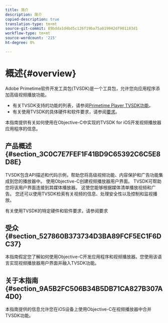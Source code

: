 ```yaml
---
title: 简介
description: 简介
copied-description: true
translation-type: tm+mt
source-git-commit: 89bdda1d4bd5c126f19ba75a819942df901183d1
workflow-type: tm+mt
source-wordcount: '215'
ht-degree: 0%

---
```



# 概述{#overview}

Adobe Primetime软件开发工具包(TVSDK)是一个工具包，允许您向应用程序添加高级视频播放功能。

* 有关TVSDK支持的功能的列表，请参阅[Primetime Player TVSDK功能](../../ios-3x-introduction/ios-3x-overview/ios-3x-overview-of-the-player.md)。
* 有关使用TVSDK的具体硬件和软件要求，请参阅[要求](../../ios-3x-introduction/ios-3x-requirements.md)。

本指南提供有关如何使用在Objective-C中实现的TVSDK for iOS开发视频播放器应用程序的信息。

## 产品概述{#section_3C0C7E7FEF1F41BD9C65392C6C5E8D8E}

TVSDK包含API描述和代码示例，帮助您将高级视频功能、内容保护和广告功能集成到您的播放器中。 使用Objective-C创建视频播放器用户界面。 TVSDK可帮助您将该用户界面连接到其媒体播放器。 这使您能够根据媒体清单播放视频和广告。 您还可以使用TVSDK检索有关视频的信息、处理安全性以及控制和监视播放。

有关使用TVSDK的特定硬件和软件要求，请参阅要求

## 受众{#section_527860B373734D3BA89FCF5EC1F6DC37}

本指南假定您了解如何使用Objective-C开发应用程序和视频播放器。您使用该语言实现视频播放器用户界面并融入TVSDK功能。

## 关于本指南{#section_9A5B2FC506B34B5DB71CA827B307A4D0}

本指南提供的信息允许您在iOS设备上使用Objective-C在视频播放器中合并TVSDK功能。